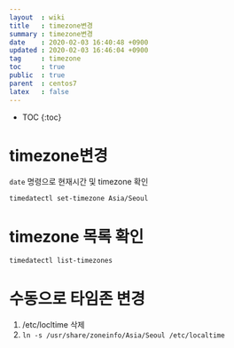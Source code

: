 ```yaml
---
layout  : wiki
title   : timezone변경
summary : timezone변경
date    : 2020-02-03 16:40:48 +0900
updated : 2020-02-03 16:46:04 +0900
tag     : timezone
toc     : true
public  : true
parent  : centos7
latex   : false
---
```

* TOC
{:toc}

# timezone변경 
 
`date` 명령으로 현재시간 및 timezone 확인

`timedatectl set-timezone Asia/Seoul`

# timezone 목록 확인
`timedatectl list-timezones`

# 수동으로 타임존 변경
1. /etc/locltime 삭제
2. `ln -s /usr/share/zoneinfo/Asia/Seoul /etc/localtime`

